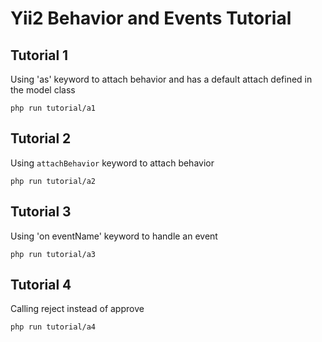 # Yii2 Behavior and Events Tutorial

## Tutorial 1
Using 'as' keyword to attach behavior and has a default attach defined in the model class
```
php run tutorial/a1
```

## Tutorial 2
Using `attachBehavior` keyword to attach behavior
```
php run tutorial/a2
```

## Tutorial 3
Using 'on eventName' keyword to handle an event
```
php run tutorial/a3
```

## Tutorial 4
Calling reject instead of approve
```
php run tutorial/a4
```
